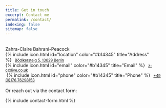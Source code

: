 ```yaml
---
title: Get in touch
excerpt: Contact me
permalink: /contact/
indexing: false
sitemap: false
---
```

<br>
Zahra-Claire Bahrani-Peacock
<br>
<small></small>{% include icon.html id="location" color="#b14345" title="Address" %}<small>&nbsp;&nbsp;&nbsp;<a href="https://maps.google.com/?q=Bödikersteig+5+13629+Berlin" target="_blank">Bödikersteig 5, 13629 Berlin</a></small><br>
<small></small>{% include icon.html id="email" color="#b14345" title="Email" %}<small>&nbsp;&nbsp;&nbsp;<a href="mailto:z-c@live.co.uk">z-c@live.co.uk</a></small><br>
<small>&nbsp;</small>{% include icon.html id="phone" color="#b14345" title="Phone" %}<small>&nbsp;&nbsp;&nbsp;<a href="tel:004917676298153">+49 (0)176 76298153</a></small>
<br><br>
Or reach out via the contact form:

{% include contact-form.html %}
<br>